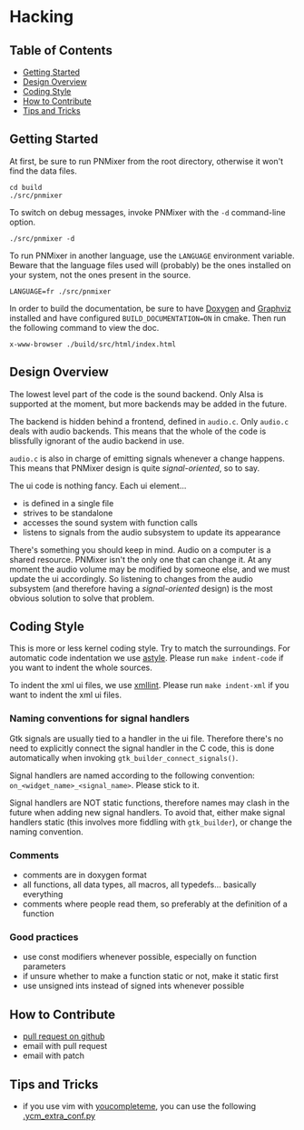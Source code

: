 Hacking
=======

Table of Contents
-----------------

* [Getting Started](#getting-started)
* [Design Overview](#design-overview)
* [Coding Style](#coding-style)
* [How to Contribute](#how-to-contribute)
* [Tips and Tricks](#tips-and-tricks)

Getting Started
---------------

At first, be sure to run PNMixer from the root directory, otherwise it won't
find the data files.

	cd build
	./src/pnmixer

To switch on debug messages, invoke PNMixer with the `-d` command-line option.

	./src/pnmixer -d

To run PNMixer in another language, use the `LANGUAGE` environment variable.
Beware that the language files used will (probably) be the ones installed on
your system, not the ones present in the source.

	LANGUAGE=fr ./src/pnmixer

In order to build the documentation, be sure to have
[Doxygen](http://www.doxygen.org) and [Graphviz](htpp://www.graphviz.org)
installed and have configured `BUILD_DOCUMENTATION=ON` in cmake.
Then run the following command to view the doc.

	x-www-browser ./build/src/html/index.html

Design Overview
---------------

The lowest level part of the code is the sound backend. Only Alsa is supported
at the moment, but more backends may be added in the future.

The backend is hidden behind a frontend, defined in `audio.c`. Only `audio.c`
deals with audio backends. This means that the whole of the code is blissfully
ignorant of the audio backend in use.

`audio.c` is also in charge of emitting signals whenever a change happens.
This means that PNMixer design is quite *signal-oriented*, so to say.

The ui code is nothing fancy. Each ui element...

* is defined in a single file
* strives to be standalone
* accesses the sound system with function calls
* listens to signals from the audio subsystem to update its appearance

There's something you should keep in mind. Audio on a computer is a shared
resource. PNMixer isn't the only one that can change it.
At any moment the audio volume may be modified by someone else,
and we must update the ui accordingly. So listening to changes from
the audio subsystem (and therefore having a *signal-oriented* design)
is the most obvious solution to solve that problem.

Coding Style
------------

This is more or less kernel coding style. Try to match the surroundings.
For automatic code indentation we use [astyle](http://astyle.sourceforge.net/).
Please run `make indent-code` if you want to indent the whole sources.

To indent the xml ui files, we use [xmllint](http://xmlsoft.org/xmllint.html).
Please run `make indent-xml` if you want to indent the xml ui files.

### Naming conventions for signal handlers

Gtk signals are usually tied to a handler in the ui file. Therefore there's no
need to explicitly connect the signal handler in the C code, this is done
automatically when invoking `gtk_builder_connect_signals()`.

Signal handlers are named according to the following convention:
`on_<widget_name>_<signal_name>`. Please stick to it.

Signal handlers are NOT static functions, therefore names may clash in the
future when adding new signal handlers. To avoid that, either make signal
handlers static (this involves more fiddling with `gtk_builder`), or change
the naming convention.

### Comments

* comments are in doxygen format
* all functions, all data types, all macros, all typedefs... basically everything
* comments where people read them, so preferably at the definition of a function

### Good practices

* use const modifiers whenever possible, especially on function parameters
* if unsure whether to make a function static or not, make it static first
* use unsigned ints instead of signed ints whenever possible

How to Contribute
-----------------

* [pull request on github](https://github.com/nicklan/pnmixer/pulls)
* email with pull request
* email with patch

Tips and Tricks
---------------

* if you use vim with [youcompleteme](http://valloric.github.io/YouCompleteMe/), you can use the following [.ycm_extra_conf.py](https://gist.github.com/hasufell/0a97cc13de3ef2f061bb)
